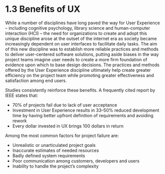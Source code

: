 # 1.3 Benefits of UX

While a number of disciplines have long paved the way for User Experience – including cognitive psychology, library science and human-computer interaction (HCI) – the need for organizations to create and adopt this unique discipline arose at the outset of the internet era as society became increasingly dependent on user interfaces to facilitate daily tasks. The aim of this new discipline was to establish more reliable practices and methods to deliver user-centered software solutions, putting aside biases in the way project teams imagine user needs to create a more firm foundation of evidence upon which to base design decisions. The practices and methods offered by the User Experience discipline ultimately help create greater efficiency on the project team while promoting greater effectiveness and satisfaction among end users.

Studies consistently reinforce these benefits. A frequently cited report by IEEE states that:
- 70% of projects fail due to lack of user acceptance
- Investment in User Experience results in 33–50% reduced development time by having better upfront definition of requirements and avoiding rework
- Every dollar invested in UX brings 100 dollars in return

Among the most common factors for project failure are:
- Unrealistic or unarticulated project goals
- Inaccurate estimates of needed resources
- Badly defined system requirements
- Poor communication among customers, developers and users
- Inability to handle the project’s complexity






